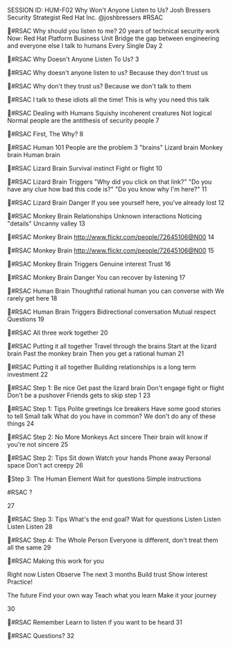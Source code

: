 SESSION ID: HUM-F02
Why Won't Anyone Listen to Us?
Josh Bressers
Security Strategist Red Hat Inc. @joshbressers
#RSAC

#RSAC
Why should you listen to me?
20 years of technical security work Now: Red Hat Platform Business Unit Bridge the gap between engineering and everyone else I talk to humans
Every Single
Day
2

#RSAC
Why Doesn't Anyone Listen To Us?
3

#RSAC
Why doesn't anyone listen to us?
Because they don't trust us

#RSAC
Why don't they trust us?
Because we don't talk to them

#RSAC
I talk to these idiots all the time!
This is why you need this talk

#RSAC
Dealing with Humans
Squishy incoherent creatures Not logical Normal people are the antithesis of security people
7

#RSAC
First, The Why?
8

#RSAC
Human 101
People are the problem 3 "brains"
Lizard brain Monkey brain Human brain

#RSAC
Lizard Brain
Survival instinct Fight or flight
10

#RSAC
Lizard Brain Triggers
"Why did you click on that link?" "Do you have any clue how bad this code is?" "Do you know why I'm here?"
11

#RSAC
Lizard Brain Danger
If you see yourself here, you've already lost
12

#RSAC
Monkey Brain
Relationships Unknown interactions Noticing "details" Uncanny valley
13

#RSAC
Monkey Brain
http://www.flickr.com/people/72645106@N00
14

#RSAC
Monkey Brain
http://www.flickr.com/people/72645106@N00
15

#RSAC
Monkey Brain Triggers
Genuine interest Trust
16

#RSAC
Monkey Brain Danger
You can recover by listening
17

#RSAC
Human Brain
Thoughtful rational human you can converse with We rarely get here
18

#RSAC
Human Brain Triggers
Bidirectional conversation Mutual respect Questions
19

#RSAC
All three work together
20

#RSAC
Putting it all together
Travel through the brains Start at the lizard brain Past the monkey brain Then you get a rational human
21

#RSAC
Putting it all together
Building relationships is a long term investment
22

#RSAC
Step 1: Be nice
Get past the lizard brain Don't engage fight or flight Don't be a pushover Friends gets to skip step 1
23

#RSAC
Step 1: Tips
Polite greetings Ice breakers
Have some good stories to tell
Small talk
What do you have in common?
We don't do any of these things
24

#RSAC
Step 2: No More Monkeys
Act sincere Their brain will know if you're not sincere
25

#RSAC
Step 2: Tips
Sit down Watch your hands Phone away Personal space Don't act creepy
26

Step 3: The Human Element
Wait for questions Simple instructions

#RSAC
?

27

#RSAC
Step 3: Tips
What's the end goal? Wait for questions Listen Listen Listen Listen
28

#RSAC
Step 4: The Whole Person
Everyone is different, don't treat them all the same
29

#RSAC
Making this work for you

Right now
Listen Observe
The next 3 months
Build trust Show interest Practice!

The future
Find your own way Teach what you learn Make it your journey

30

#RSAC
Remember
Learn to listen if you want to be heard
31

#RSAC
Questions?
32

